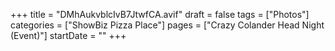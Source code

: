 +++
title = "DMhAukvblcIvB7JtwfCA.avif"
draft = false
tags = ["Photos"]
categories = ["ShowBiz Pizza Place"]
pages = ["Crazy Colander Head Night (Event)"]
startDate = ""
+++
